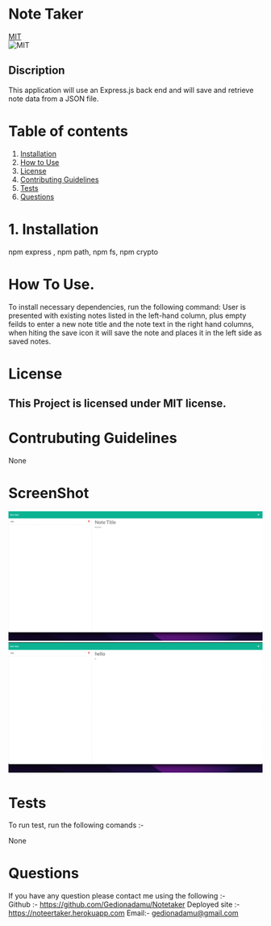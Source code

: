 

  # Note Taker

  [MIT](https://mit-license.org/)   
  ![MIT](https://img.shields.io/badge/license-MIT-green.svg)  

## Discription

  This application will use an Express.js back end and will save and retrieve note data from a JSON file.


# Table of contents

1. [Installation](#Installation)
2. [How to Use](#How-To-Use.)
3. [License](#License)
4. [Contributing Guidelines](#Contrubuting-Guidelines)  
5. [Tests](#Tests)
6. [Questions](#Questions)

# 1. Installation

  npm express , npm path, npm fs, npm crypto

# How To Use.

To install necessary dependencies, run the following command:
  User is presented with existing notes listed in the left-hand column, plus empty feilds to enter a new note title and the note text in the right hand columns, when hiting the save icon it will save the note and places it in the left side as saved notes. 

# License

  ## This Project is licensed under MIT license.

  

# Contrubuting Guidelines

  None

# ScreenShot
![note empty feild](./public/assets/screenshots/Screen%20Shot%202022-06-18%20at%205.35.57%20PM.png)
![note saved feild](./public/assets/screenshots/Screen%20Shot%202022-06-18%20at%205.36.18%20PM.png)
# Tests

To run test, run the following comands :-  

   None


# Questions

  If you have any question please contact me using the following :-   
  Github :- https://github.com/Gedionadamu/Notetaker 
  Deployed site :- https://noteertaker.herokuapp.com
  Email:- gedionadamu@gmail.com

